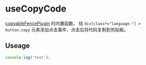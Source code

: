 # useCopyCode

[copyableFencePlugin](../../copyableFencePlugin/+Page.md) 的内置函数， 给 `div[class*="language-"] > button.copy` 元素添加点击事件，点击后将代码复制到剪贴板。


## Useage

```js
console.log('test');
```

